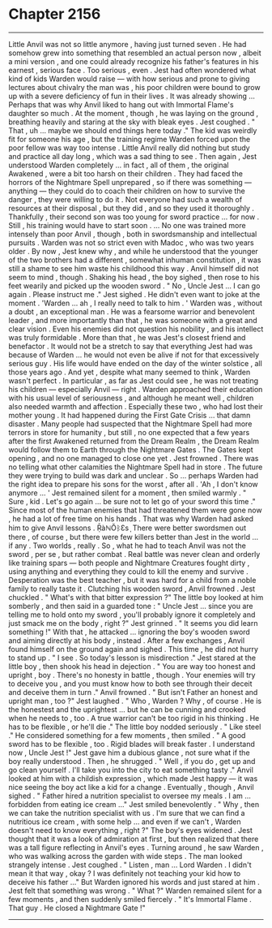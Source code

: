 
# Chapter 2156


---

Little Anvil was not so little anymore , having just turned seven . He had somehow grew into something that resembled an actual person now , albeit a mini version , and one could already recognize his father's features in his earnest , serious face .
Too serious , even . Jest had often wondered what kind of kids Warden would raise — with how serious and prone to giving lectures about chivalry the man was , his poor children were bound to grow up with a severe deficiency of fun in their lives .
It was already showing …
Perhaps that was why Anvil liked to hang out with Immortal Flame's daughter so much .
At the moment , though , he was laying on the ground , breathing heavily and staring at the sky with bleak eyes .
Jest coughed .
" That , uh … maybe we should end things here today ."
The kid was weirdly fit for someone his age , but the training regime Warden forced upon the poor fellow was way too intense . Little Anvil really did nothing but study and practice all day long , which was a sad thing to see .
Then again , Jest understood Warden completely … in fact , all of them , the original Awakened , were a bit too harsh on their children .
They had faced the horrors of the Nightmare Spell unprepared , so if there was something — anything — they could do to coach their children on how to survive the danger , they were willing to do it . Not everyone had such a wealth of resources at their disposal , but they did , and so they used it thoroughly .
Thankfully , their second son was too young for sword practice … for now . Still , his training would have to start soon .
… No one was trained more intensely than poor Anvil , though , both in swordsmanship and intellectual pursuits .
Warden was not so strict even with Madoc , who was two years older . By now , Jest knew why , and while he understood that the younger of the two brothers had a different , somewhat inhuman constitution , it was still a shame to see him waste his childhood this way .
Anvil himself did not seem to mind , though .
Shaking his head , the boy sighed , then rose to his feet wearily and picked up the wooden sword .
" No , Uncle Jest … I can go again . Please instruct me ."
Jest sighed . He didn't even want to joke at the moment .
'Warden … ah , I really need to talk to him . '
Warden was , without a doubt , an exceptional man . He was a fearsome warrior and benevolent leader , and more importantly than that , he was someone with a great and clear vision . Even his enemies did not question his nobility , and his intellect was truly formidable .
More than that , he was Jest's closest friend and benefactor . It would not be a stretch to say that everything Jest had was because of Warden … he would not even be alive if not for that excessively serious guy . His life would have ended on the day of the winter solstice , all those years ago .
And yet , despite what many seemed to think , Warden wasn't perfect .
In particular , as far as Jest could see , he was not treating his children — especially Anvil — right . Warden approached their education with his usual level of seriousness , and although he meant well , children also needed warmth and affection . Especially these two , who had lost their mother young .
It had happened during the First Gate Crisis … that damn disaster . Many people had suspected that the Nightmare Spell had more terrors in store for humanity , but still , no one expected that a few years after the first Awakened returned from the Dream Realm , the Dream Realm would follow them to Earth through the Nightmare Gates .
The Gates kept opening , and no one managed to close one yet .
Jest frowned .
There was no telling what other calamities the Nightmare Spell had in store . The future they were trying to build was dark and unclear .
So … perhaps Warden had the right idea to prepare his sons for the worst , after all .
'Ah , I don't know anymore … '
Jest remained silent for a moment , then smiled warmly .
" Sure , kid . Let's go again … be sure not to let go of your sword this time ."
Since most of the human enemies that had threatened them were gone now , he had a lot of free time on his hands . That was why Warden had asked him to give Anvil lessons . ṜàℕŎᛒƐs ̩
There were better swordsmen out there , of course , but there were few killers better than Jest in the world … if any .
Two worlds , really .
So , what he had to teach Anvil was not the sword , per se , but rather combat . Real battle was never clean and orderly like training spars — both people and Nightmare Creatures fought dirty , using anything and everything they could to kill the enemy and survive . Desperation was the best teacher , but it was hard for a child from a noble family to really taste it .
Clutching his wooden sword , Anvil frowned . Jest chuckled .
" What's with that bitter expression ?"
The little boy looked at him somberly , and then said in a guarded tone :
" Uncle Jest … since you are telling me to hold onto my sword , you'll probably ignore it completely and just smack me on the body , right ?"
Jest grinned .
" It seems you did learn something !"
With that , he attacked … ignoring the boy's wooden sword and aiming directly at his body , instead .
After a few exchanges , Anvil found himself on the ground again and sighed .
This time , he did not hurry to stand up .
" I see . So today's lesson is misdirection ."
Jest stared at the little boy , then shook his head in dejection .
" You are way too honest and upright , boy . There's no honesty in battle , though . Your enemies will try to deceive you , and you must know how to both see through their deceit and deceive them in turn ."
Anvil frowned .
" But isn't Father an honest and upright man , too ?"
Jest laughed .
" Who , Warden ? Why , of course . He is the honestest and the uprightest … but he can be cunning and crooked when he needs to , too . A true warrior can't be too rigid in his thinking . He has to be flexible , or he'll die ."
The little boy nodded seriously .
" Like steel ."
He considered something for a few moments , then smiled .
" A good sword has to be flexible , too . Rigid blades will break faster . I understand now , Uncle Jest !"
Jest gave him a dubious glance , not sure what if the boy really understood .
Then , he shrugged .
" Well , if you do , get up and go clean yourself . I'll take you into the city to eat something tasty ."
Anvil looked at him with a childish expression , which made Jest happy — it was nice seeing the boy act like a kid for a change .
Eventually , though , Anvil sighed .
" Father hired a nutrition specialist to oversee my meals . I am … forbidden from eating ice cream …"
Jest smiled benevolently .
" Why , then we can take the nutrition specialist with us . I'm sure that we can find a nutritious ice cream , with some help … and even if we can't , Warden doesn't need to know everything , right ?"
The boy's eyes widened .
Jest thought that it was a look of admiration at first , but then realized that there was a tall figure reflecting in Anvil's eyes .
Turning around , he saw Warden , who was walking across the garden with wide steps .
The man looked strangely intense .
Jest coughed .
" Listen , man … Lord Warden . I didn't mean it that way , okay ? I was definitely not teaching your kid how to deceive his father ..."
But Warden ignored his words and just stared at him .
Jest felt that something was wrong .
" What ?"
Warden remained silent for a few moments , and then suddenly smiled fiercely .
" It's Immortal Flame . That guy . He closed a Nightmare Gate !"

---

